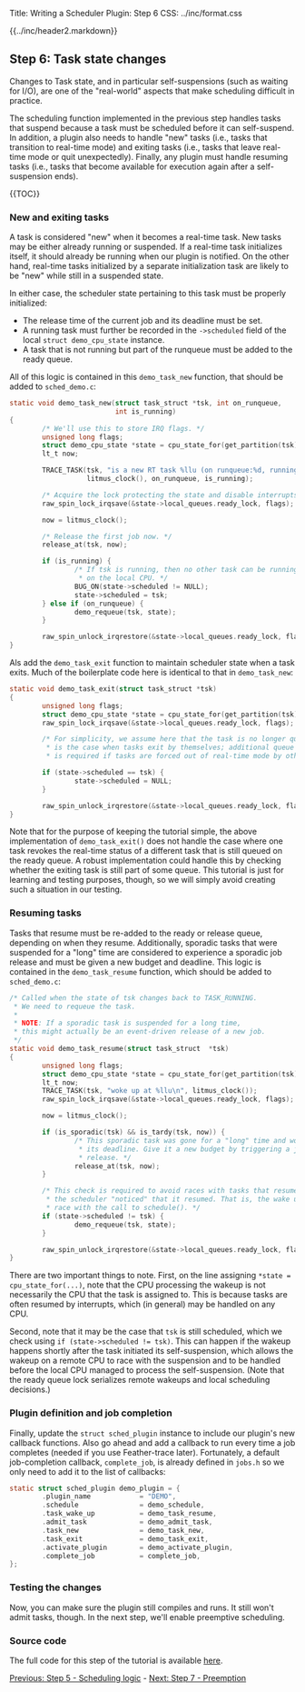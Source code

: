 Title:  Writing a Scheduler Plugin: Step 6
CSS:    ../inc/format.css

{{../inc/header2.markdown}}

Step 6: Task state changes
--------------------------

Changes to Task state, and in particular self-suspensions (such as waiting for I/O), are one of the "real-world" aspects that make scheduling difficult in practice.

The scheduling function implemented in the previous step handles tasks that suspend because a task must be scheduled before it can self-suspend. In addition, a plugin also needs to handle "new" tasks (i.e., tasks that transition to real-time mode) and exiting tasks (i.e., tasks that leave real-time mode or quit unexpectedly). Finally, any plugin must handle resuming tasks (i.e., tasks that become available for execution again after a self-suspension ends).

{{TOC}}

### New and exiting tasks

A task is considered "new" when it becomes a real-time task. New tasks may be either already running or suspended. If a real-time task initializes itself, it should already be running when our plugin is notified. On the other hand, real-time tasks initialized by a separate initialization task are likely to be "new" while still in a suspended state.

In either case, the scheduler state pertaining to this task must be properly initialized:

 - The release time of the current job and its deadline must be set.
 - A running task must further be recorded in the `->scheduled` field of the local `struct demo_cpu_state` instance.
 - A task that is not running but part of the runqueue must be added to the ready queue.

All of this logic is contained in this `demo_task_new` function, that should be added to `sched_demo.c`:

```C
static void demo_task_new(struct task_struct *tsk, int on_runqueue,
                          int is_running)
{
        /* We'll use this to store IRQ flags. */
        unsigned long flags;
        struct demo_cpu_state *state = cpu_state_for(get_partition(tsk));
        lt_t now;

        TRACE_TASK(tsk, "is a new RT task %llu (on runqueue:%d, running:%d)\n",
                   litmus_clock(), on_runqueue, is_running);

        /* Acquire the lock protecting the state and disable interrupts. */
        raw_spin_lock_irqsave(&state->local_queues.ready_lock, flags);

        now = litmus_clock();

        /* Release the first job now. */
        release_at(tsk, now);

        if (is_running) {
                /* If tsk is running, then no other task can be running
                 * on the local CPU. */
                BUG_ON(state->scheduled != NULL);
                state->scheduled = tsk;
        } else if (on_runqueue) {
                demo_requeue(tsk, state);
        }

        raw_spin_unlock_irqrestore(&state->local_queues.ready_lock, flags);
}
```

Als add the `demo_task_exit` function to maintain scheduler state when a task exits. Much of the boilerplate code here is identical to that in `demo_task_new`:

```C
static void demo_task_exit(struct task_struct *tsk)
{
        unsigned long flags;
        struct demo_cpu_state *state = cpu_state_for(get_partition(tsk));
        raw_spin_lock_irqsave(&state->local_queues.ready_lock, flags);

        /* For simplicity, we assume here that the task is no longer queued anywhere else. This
         * is the case when tasks exit by themselves; additional queue management is
         * is required if tasks are forced out of real-time mode by other tasks. */

        if (state->scheduled == tsk) {
                state->scheduled = NULL;
        }

        raw_spin_unlock_irqrestore(&state->local_queues.ready_lock, flags);
}
```

Note that for the purpose of keeping the tutorial simple, the above implementation of `demo_task_exit()` does not handle the case where one task revokes the real-time status of a different task that is still queued on the ready queue. A robust implementation could handle this by checking whether the exiting task is still part of some queue. This tutorial is just for learning and testing purposes, though, so we will simply avoid creating such a situation in our testing.

### Resuming tasks

Tasks that resume must be re-added to the ready or release queue, depending on when they resume. Additionally, sporadic tasks that were suspended for a "long" time are considered to experience a sporadic job release and must be given a new budget and deadline. This logic is contained in the `demo_task_resume` function, which should be added to `sched_demo.c`:

```C
/* Called when the state of tsk changes back to TASK_RUNNING.
 * We need to requeue the task.
 *
 * NOTE: If a sporadic task is suspended for a long time,
 * this might actually be an event-driven release of a new job.
 */
static void demo_task_resume(struct task_struct  *tsk)
{
        unsigned long flags;
        struct demo_cpu_state *state = cpu_state_for(get_partition(tsk));
        lt_t now;
        TRACE_TASK(tsk, "woke up at %llu\n", litmus_clock());
        raw_spin_lock_irqsave(&state->local_queues.ready_lock, flags);

        now = litmus_clock();

        if (is_sporadic(tsk) && is_tardy(tsk, now)) {
                /* This sporadic task was gone for a "long" time and woke up past
                 * its deadline. Give it a new budget by triggering a job
                 * release. */
                release_at(tsk, now);
        }

        /* This check is required to avoid races with tasks that resume before
         * the scheduler "noticed" that it resumed. That is, the wake up may
         * race with the call to schedule(). */
        if (state->scheduled != tsk) {
                demo_requeue(tsk, state);
        }

        raw_spin_unlock_irqrestore(&state->local_queues.ready_lock, flags);
}
```

There are two important things to note. First, on the line assigning `*state = cpu_state_for(...)`, note that the CPU processing the wakeup is not necessarily the CPU that the task is assigned to. This is because tasks are often resumed by interrupts, which (in general) may be handled on any CPU.

Second, note that it may be the case that `tsk` is still scheduled, which we check using `if (state->scheduled != tsk)`. This can happen if the wakeup happens shortly after the task initiated its self-suspension, which allows the wakeup on a remote CPU to race with the suspension and to be handled before the local CPU managed to process the self-suspension. (Note that the ready queue lock serializes remote wakeups and local scheduling decisions.)

### Plugin definition and job completion

Finally, update the `struct sched_plugin` instance to include our plugin's new callback functions. Also go ahead and add a callback to run every time a job completes (needed if you use Feather-trace later). Fortunately, a default job-completion callback, `complete_job`, is already defined in `jobs.h` so we only need to add it to the list of callbacks:

```C
static struct sched_plugin demo_plugin = {
        .plugin_name            = "DEMO",
        .schedule               = demo_schedule,
        .task_wake_up           = demo_task_resume,
        .admit_task             = demo_admit_task,
        .task_new               = demo_task_new,
        .task_exit              = demo_task_exit,
        .activate_plugin        = demo_activate_plugin,
        .complete_job           = complete_job,
};
```

### Testing the changes

Now, you can make sure the plugin still compiles and runs. It still won't admit tasks, though. In the next step, we'll enable preemptive scheduling.

### Source code

The full code for this step of the tutorial is available [here](./sched_demo_step6.c).

<div class="nav">

[Previous: Step 5 - Scheduling logic](plugin_step_5.html) -
[Next: Step 7 - Preemption](plugin_step_7.html)

</div>
